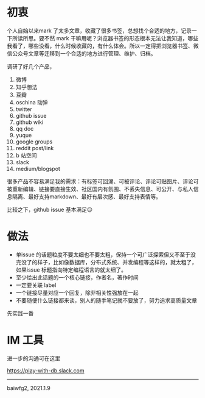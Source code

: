 # 初衷

个人自始以来mark 了太多文章，收藏了很多书签，总想找个合适的地方，记录一下所读所思。要不然 mark 干嘛用呢？浏览器书签的形态根本无法让我知道，哪些我看了，哪些没看，什么时候收藏的，有什么体会。所以一定得把浏览器书签、微信公众号文章等迁移到一个合适的地方进行管理、维护、归档。

调研了好几个产品，
1. 微博
2. 知乎想法
3. 豆瓣
4. oschina 动弹
5. twitter
6. github issue
7. github wiki
8. qq doc
9. yuque
10. google groups
11. reddit post/link
12. b 站空间
13. slack
14. medium/blogspot

很多产品不容易满足我的需求：有标签可回溯、可被评论、评论可贴图片、评论可被重新编辑、链接要直接生效、社区国内有氛围、不丢失信息、可公开、与私人信息隔离、最好支持markdown、最好有层次感、最好支持表情等。

比较之下，github issue 基本满足😌

# 做法
- 单issue 的话题粒度不要太细也不要太粗，保持一个可广泛探索但又不至于没完没了的样子，比如像数据库，分布式系统、并发编程等这样的，就太粗了， 如果issue 标题指向特定编程语言的就太细了。
- 至少给出此话题的一个核心链接，作者名，著作时间
- 一定要关联 label
- 一个链接尽量对应一个回复，除非相关性强放在一起
- 不要随便什么链接都来谈，别人的随手笔记就不要放了，努力追求高质量文章

先实践一番

# IM 工具
进一步的沟通可在这里

https://play-with-db.slack.com

---

baiwfg2, 2021.1.9
